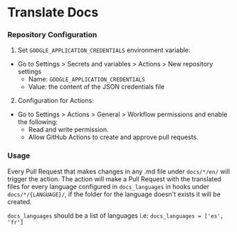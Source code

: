 # Translate Docs

### Repository Configuration

1. Set `GOOGLE_APPLICATION_CREDENTIALS` environment variable:

- Go to Settings > Secrets and variables > Actions > New repository settings
  - Name: `GOOGLE_APPLICATION_CREDENTIALS`
  - Value: the content of the JSON credentials file

2. Configuration for Actions:

- Go to Settings > Actions > General > Workflow permissions and enable the following:
  - Read and write permission.
  - Allow GitHub Actions to create and approve pull requests.

### Usage

Every Pull Request that makes changes in any .md file under `docs/*/en/` will trigger the action. The action will make a Pull Request with the translated files for every language configured in `docs_languages` in hooks under `docs/*/{LANGUAGE}/`, if the folder for the language doesn't exists it will be created.

`docs_languages` should be a list of languages i.e:
`docs_languages = ['es', 'fr']`
